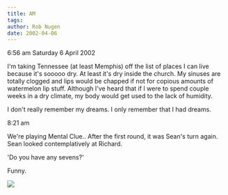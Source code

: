 ```yaml
---
title: AM
tags: 
author: Rob Nugen
date: 2002-04-06
---
```


<p class=date>6:56 am Saturday 6 April 2002</p>

<p>I'm taking Tennessee (at least Memphis) off the list of places I
can live because it's sooooo dry.  At least it's dry inside the
church.  My sinuses are totally clogged and lips would be chapped if
not for copious amounts of watermelon lip stuff. Although I've heard
that if I were to spend couple weeks in a dry climate, my body would
get used to the lack of humidity.</p>

<p>I don't really remember my dreams.  I only remember that I had
dreams.</p>

<p class=date>8:21 am</p>

<p>We're playing Mental Clue..  After the first round, it was Sean's
turn again.  Sean looked contemplatively at Richard.</p>

<p>'Do you have any sevens?'</p>

<p>Funny.</p>

<p><img src='/images/rob/wL-ROB.gif'/></p>
